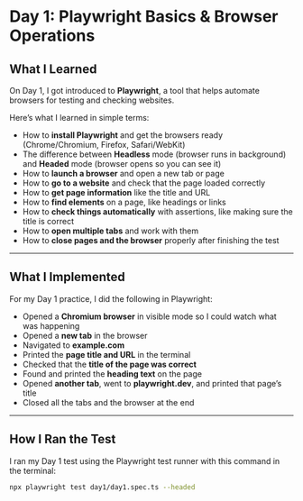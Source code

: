 # Day 1: Playwright Basics & Browser Operations

## What I Learned

On Day 1, I got introduced to **Playwright**, a tool that helps automate browsers for testing and checking websites.  

Here’s what I learned in simple terms:

- How to **install Playwright** and get the browsers ready (Chrome/Chromium, Firefox, Safari/WebKit)  
- The difference between **Headless** mode (browser runs in background) and **Headed** mode (browser opens so you can see it)  
- How to **launch a browser** and open a new tab or page  
- How to **go to a website** and check that the page loaded correctly  
- How to **get page information** like the title and URL  
- How to **find elements** on a page, like headings or links  
- How to **check things automatically** with assertions, like making sure the title is correct  
- How to **open multiple tabs** and work with them  
- How to **close pages and the browser** properly after finishing the test  

---

## What I Implemented

For my Day 1 practice, I did the following in Playwright:

- Opened a **Chromium browser** in visible mode so I could watch what was happening  
- Opened a **new tab** in the browser  
- Navigated to **example.com**  
- Printed the **page title and URL** in the terminal  
- Checked that the **title of the page was correct**  
- Found and printed the **heading text** on the page  
- Opened **another tab**, went to **playwright.dev**, and printed that page’s title  
- Closed all the tabs and the browser at the end

---

## How I Ran the Test

I ran my Day 1 test using the Playwright test runner with this command in the terminal:

```bash
npx playwright test day1/day1.spec.ts --headed
